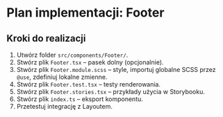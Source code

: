 # Plan implementacji: Footer

## Kroki do realizacji

1. Utwórz folder `src/components/Footer/`.
2. Stwórz plik `Footer.tsx` – pasek dolny (opcjonalnie).
3. Stwórz plik `Footer.module.scss` – style, importuj globalne SCSS przez `@use`, zdefiniuj lokalne zmienne.
4. Stwórz plik `Footer.test.tsx` – testy renderowania.
5. Stwórz plik `Footer.stories.tsx` – przykłady użycia w Storybooku.
6. Stwórz plik `index.ts` – eksport komponentu.
7. Przetestuj integrację z Layoutem.
